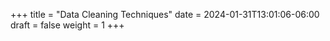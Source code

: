 +++
title = "Data Cleaning Techniques"
date = 2024-01-31T13:01:06-06:00
draft = false
weight = 1
+++
